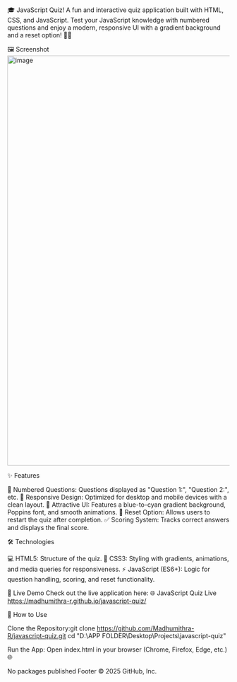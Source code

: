 🎓 JavaScript Quiz!
A fun and interactive quiz application built with HTML, CSS, and JavaScript. Test your JavaScript knowledge with numbered questions and enjoy a modern, responsive UI with a gradient background and a reset option! 🌈📝

🖼️ Screenshot
<img width="1916" height="928" alt="image" src="https://github.com/user-attachments/assets/d2b96f54-0e1f-4abd-84ec-78168da110f2" />

✨ Features

🎯 Numbered Questions: Questions displayed as "Question 1:", "Question 2:", etc.
📱 Responsive Design: Optimized for desktop and mobile devices with a clean layout.
🌈 Attractive UI: Features a blue-to-cyan gradient background, Poppins font, and smooth animations.
🔄 Reset Option: Allows users to restart the quiz after completion.
✅ Scoring System: Tracks correct answers and displays the final score.

🛠️ Technologies

💻 HTML5: Structure of the quiz.
🎨 CSS3: Styling with gradients, animations, and media queries for responsiveness.
⚡ JavaScript (ES6+): Logic for question handling, scoring, and reset functionality.

🔗 Live Demo
Check out the live application here:
🌐 JavaScript Quiz Live
https://madhumithra-r.github.io/javascript-quiz/

🚀 How to Use

Clone the Repository:git clone https://github.com/Madhumithra-R/javascript-quiz.git
cd "D:\APP FOLDER\Desktop\Projects\javascript-quiz"


Run the App:
Open index.html in your browser (Chrome, Firefox, Edge, etc.) 🌐


No packages published
Footer
© 2025 GitHub, Inc.
